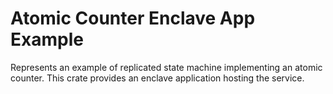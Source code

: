 # Atomic Counter Enclave App Example

Represents an example of replicated state machine implementing
an atomic counter. This crate provides an enclave application
hosting the service.